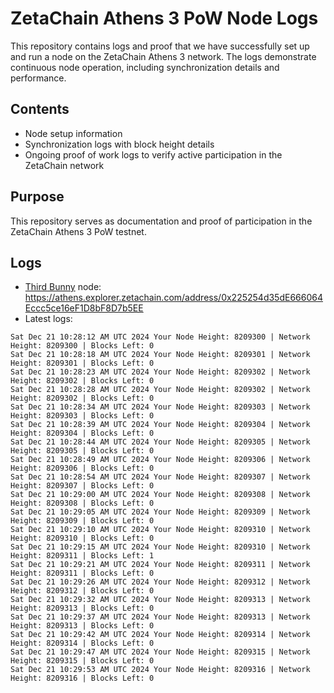 # ZetaChain Athens 3 PoW Node Logs
This repository contains logs and proof that we have successfully set up and run a node on the ZetaChain Athens 3 network. The logs demonstrate continuous node operation, including synchronization details and performance.

## Contents
- Node setup information
- Synchronization logs with block height details
- Ongoing proof of work logs to verify active participation in the ZetaChain network

## Purpose
This repository serves as documentation and proof of participation in the ZetaChain Athens 3 PoW testnet.

## Logs

- [Third Bunny](https://thirdbunny.xyz/) node: https://athens.explorer.zetachain.com/address/0x225254d35dE666064Eccc5ce16eF1D8bF8D7b5EE
- Latest logs:
```
Sat Dec 21 10:28:12 AM UTC 2024 Your Node Height: 8209300 | Network Height: 8209300 | Blocks Left: 0
Sat Dec 21 10:28:18 AM UTC 2024 Your Node Height: 8209301 | Network Height: 8209301 | Blocks Left: 0
Sat Dec 21 10:28:23 AM UTC 2024 Your Node Height: 8209302 | Network Height: 8209302 | Blocks Left: 0
Sat Dec 21 10:28:28 AM UTC 2024 Your Node Height: 8209302 | Network Height: 8209302 | Blocks Left: 0
Sat Dec 21 10:28:34 AM UTC 2024 Your Node Height: 8209303 | Network Height: 8209303 | Blocks Left: 0
Sat Dec 21 10:28:39 AM UTC 2024 Your Node Height: 8209304 | Network Height: 8209304 | Blocks Left: 0
Sat Dec 21 10:28:44 AM UTC 2024 Your Node Height: 8209305 | Network Height: 8209305 | Blocks Left: 0
Sat Dec 21 10:28:49 AM UTC 2024 Your Node Height: 8209306 | Network Height: 8209306 | Blocks Left: 0
Sat Dec 21 10:28:54 AM UTC 2024 Your Node Height: 8209307 | Network Height: 8209307 | Blocks Left: 0
Sat Dec 21 10:29:00 AM UTC 2024 Your Node Height: 8209308 | Network Height: 8209308 | Blocks Left: 0
Sat Dec 21 10:29:05 AM UTC 2024 Your Node Height: 8209309 | Network Height: 8209309 | Blocks Left: 0
Sat Dec 21 10:29:10 AM UTC 2024 Your Node Height: 8209310 | Network Height: 8209310 | Blocks Left: 0
Sat Dec 21 10:29:15 AM UTC 2024 Your Node Height: 8209310 | Network Height: 8209311 | Blocks Left: 1
Sat Dec 21 10:29:21 AM UTC 2024 Your Node Height: 8209311 | Network Height: 8209311 | Blocks Left: 0
Sat Dec 21 10:29:26 AM UTC 2024 Your Node Height: 8209312 | Network Height: 8209312 | Blocks Left: 0
Sat Dec 21 10:29:32 AM UTC 2024 Your Node Height: 8209313 | Network Height: 8209313 | Blocks Left: 0
Sat Dec 21 10:29:37 AM UTC 2024 Your Node Height: 8209313 | Network Height: 8209313 | Blocks Left: 0
Sat Dec 21 10:29:42 AM UTC 2024 Your Node Height: 8209314 | Network Height: 8209314 | Blocks Left: 0
Sat Dec 21 10:29:47 AM UTC 2024 Your Node Height: 8209315 | Network Height: 8209315 | Blocks Left: 0
Sat Dec 21 10:29:53 AM UTC 2024 Your Node Height: 8209316 | Network Height: 8209316 | Blocks Left: 0
```
